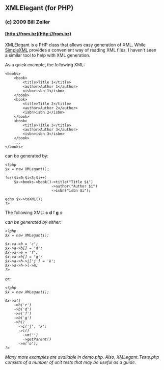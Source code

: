 ## XMLElegant (for PHP)

### (c) 2009 Bill Zeller
#### [http://from.bz](http://from.bz)

XMLElegant is a PHP class that allows easy generation of XML. While [SimpleXML][SimpleXML] provides a convenient way of reading XML files, I haven't seen a similar tool to help with XML generation.

As a quick example, the following XML:

    <books>
        <book>
            <title>Title 1</title>
            <author>Author 1</author>
            <isbn>isbn 1</isbn>
        </book>
        <book>
            <title>Title 2</title>
            <author>Author 2</author>
            <isbn>isbn 2</isbn>
        </book>
        <book>
            <title>Title 3</title>
            <author>Author 3</author>
            <isbn>isbn 3</isbn>
        </book>
        ...
    </books>    

can be generated by:

    <?php
    $x = new XMLegant();

    for($i=0;$i<5;$i++)
        $x->books->book()->title("Title $i")
                         ->author("Author $i")
                         ->isbn("isbn $i");

    echo $x->toXML();
    ?>
    
The following XML:
    <a>
        <b>c</b>
        <b>d</b>
        <e>f</e>
        <b>g</b>
        <h>
            <i j="k"/>
            <l>
                <m/>
            </l>
            <n>o</n>
        </h>
    <a>

can be generated by either:

    <?php
    $x = new XMLegant();

    $x->a->b = 'c'; 
    $x->a->b[] = 'd';
    $x->a->e = 'f';
    $x->a->b[] = 'g';
    $x->a->h->i['j'] = 'k';
    $x->a->h->l->m;
    ?>


or:

    <?php
    $x = new XMLegant();

    $x->a()
        ->b('c')
        ->b('d')
        ->e('f')
        ->b('g')
        ->h()
          ->i('j', 'k')
          ->l()
            ->m('')
            ->getParent()
          ->n('o');
    ?>

Many more examples are available in demo.php. Also, XMLegant_Tests.php consists of a number of unit tests that may be useful as a guide.

[SimpleXML]: http://php.net/simplexml

